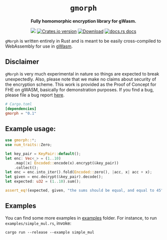 <div align="center">
  <h1><code>gmorph</code></h1>

  <p>
    <strong>Fully homomorphic encryption library for gWasm.</strong>
  </p>

  <p>
    <a href="https://github.com/golemfactory/gmorph/actions"><img src="https://github.com/golemfactory/gmorph/workflows/Continuous%20Integration/badge.svg" /></a>
    <a href="https://crates.io/crates/gmorph"><img src="https://img.shields.io/crates/v/gmorph.svg?style=flat-square" alt="Crates.io version" /></a>
    <a href="https://crates.io/crates/gmorph"><img src="https://img.shields.io/crates/d/gmorph.svg?style=flat-square" alt="Download" /></a>
    <a href="https://docs.rs/gmorph/"><img src="https://img.shields.io/badge/docs-latest-blue.svg?style=flat-square" alt="docs.rs docs" /></a>
  </p>
</div>

`gMorph` is written entirely in Rust and is meant to be easily cross-compiled to WebAssembly for use in [gWasm].

[gWasm]: https://docs.golem.network/#/Products/Brass-Beta/gWASM
[here]: https://github.com/golemfactory/gmorph/issues

## Disclaimer

`gMorph` is very much experimental in nature so things are expected
to break unexpectedly. Also, please note that we make no claims about security of the encryption scheme.
This work is provided as the Proof of Concept for FHE on gWASM, basically for demonstration purposes.
If you find a bug, please file a bug report [here].

```toml
# Cargo.toml
[dependencies]
gmorph = "0.1"
```

## Example usage:

```rust
use gmorph::*;
use num_traits::Zero;

let key_pair = KeyPair::default();
let enc: Vec<_> = (1..10)
    .map(|x| Encoded::encode(x).encrypt(&key_pair))
    .collect();
let enc = enc.into_iter().fold(Encoded::zero(), |acc, x| acc + x);
let given = enc.decrypt(&key_pair).decode();
let expected: u32 = (1..10).sum();

assert_eq!(expected, given, "the sums should be equal, and equal to 45");
```

## Examples
You can find some more examples in [examples](examples) folder.
For instance, to run `examples/simple_mul.rs`, invoke:

```
cargo run --release --example simple_mul
```

